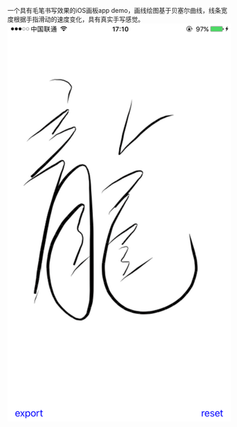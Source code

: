 一个具有毛笔书写效果的iOS画板app demo，画线绘图基于贝塞尔曲线，线条宽度根据手指滑动的速度变化，具有真实手写感觉。
![image](https://github.com/sunshuaikun/SmoothDraw/blob/master/screenShot.PNG)
